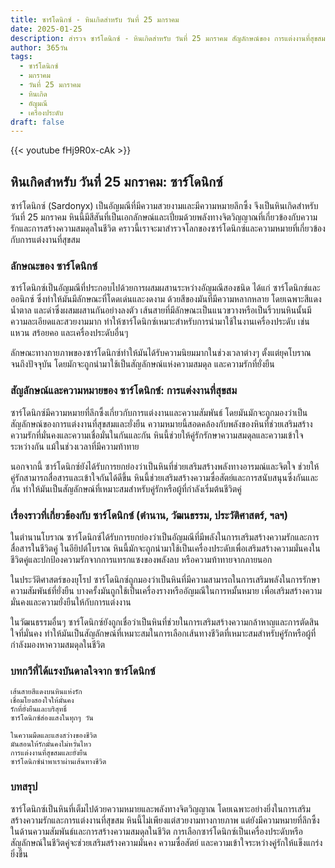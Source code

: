 ```yaml
---
title: ซาร์โดนิกซ์ - หินเกิดสำหรับ วันที่ 25 มกราคม
date: 2025-01-25
description: สำรวจ ซาร์โดนิกซ์ - หินเกิดสำหรับ วันที่ 25 มกราคม สัญลักษณ์ของ การแต่งงานที่สุขสม มาเรียนรู้ความหมายลึกซึ้งของหินพิเศษนี้
author: 365วัน
tags:
  - ซาร์โดนิกซ์
  - มกราคม
  - วันที่ 25 มกราคม
  - หินเกิด
  - อัญมณี
  - เครื่องประดับ
draft: false
---
```


{{< youtube fHj9R0x-cAk >}}


## หินเกิดสำหรับ วันที่ 25 มกราคม: ซาร์โดนิกซ์

ซาร์โดนิกซ์ (Sardonyx) เป็นอัญมณีที่มีความสวยงามและมีความหมายลึกซึ้ง จึงเป็นหินเกิดสำหรับวันที่ 25 มกราคม หินนี้มีสีสันที่เป็นเอกลักษณ์และเปี่ยมด้วยพลังทางจิตวิญญาณที่เกี่ยวข้องกับความรักและการสร้างความสมดุลในชีวิต คราวนี้เราจะมาสำรวจโลกของซาร์โดนิกซ์และความหมายที่เกี่ยวข้องกับการแต่งงานที่สุขสม

### ลักษณะของ ซาร์โดนิกซ์

ซาร์โดนิกซ์เป็นอัญมณีที่ประกอบไปด้วยการผสมผสานระหว่างอัญมณีสองชนิด ได้แก่ ซาร์โดนิกซ์และออนิกซ์ ซึ่งทำให้มันมีลักษณะที่โดดเด่นและงดงาม ด้วยสีของมันที่มีความหลากหลาย โดยเฉพาะสีแดง น้ำตาล และดำซึ่งผสมผสานกันอย่างลงตัว เส้นสายที่มีลักษณะเป็นแนวขวางหรือเป็นริ้วบนหินนั้นมีความละเอียดและสวยงามมาก ทำให้ซาร์โดนิกซ์เหมาะสำหรับการนำมาใช้ในงานเครื่องประดับ เช่น แหวน สร้อยคอ และเครื่องประดับอื่นๆ

ลักษณะทางกายภาพของซาร์โดนิกซ์ทำให้มันได้รับความนิยมมากในช่วงเวลาต่างๆ ตั้งแต่ยุคโบราณจนถึงปัจจุบัน โดยมักจะถูกนำมาใช้เป็นสัญลักษณ์แห่งความสมดุล และความรักที่ยั่งยืน

### สัญลักษณ์และความหมายของ ซาร์โดนิกซ์: การแต่งงานที่สุขสม

ซาร์โดนิกซ์มีความหมายที่ลึกซึ้งเกี่ยวกับการแต่งงานและความสัมพันธ์ โดยมันมักจะถูกมองว่าเป็นสัญลักษณ์ของการแต่งงานที่สุขสมและยั่งยืน ความหมายนี้สอดคล้องกับพลังของหินที่ช่วยเสริมสร้างความรักที่มั่นคงและความเชื่อมั่นในกันและกัน หินนี้ช่วยให้คู่รักรักษาความสมดุลและความเข้าใจระหว่างกัน แม้ในช่วงเวลาที่มีความท้าทาย

นอกจากนี้ ซาร์โดนิกซ์ยังได้รับการยกย่องว่าเป็นหินที่ช่วยเสริมสร้างพลังทางอารมณ์และจิตใจ ช่วยให้คู่รักสามารถสื่อสารและเข้าใจกันได้ดีขึ้น หินนี้ช่วยเสริมสร้างความซื่อสัตย์และการสนับสนุนซึ่งกันและกัน ทำให้มันเป็นสัญลักษณ์ที่เหมาะสมสำหรับคู่รักหรือผู้ที่กำลังเริ่มต้นชีวิตคู่

### เรื่องราวที่เกี่ยวข้องกับ ซาร์โดนิกซ์ (ตำนาน, วัฒนธรรม, ประวัติศาสตร์, ฯลฯ)

ในตำนานโบราณ ซาร์โดนิกซ์ได้รับการยกย่องว่าเป็นอัญมณีที่มีพลังในการเสริมสร้างความรักและการสื่อสารในชีวิตคู่ ในอียิปต์โบราณ หินนี้มักจะถูกนำมาใช้เป็นเครื่องประดับเพื่อเสริมสร้างความมั่นคงในชีวิตคู่และปกป้องความรักจากการแทรกแซงของพลังลบ หรือความท้าทายจากภายนอก

ในประวัติศาสตร์ของยุโรป ซาร์โดนิกซ์ถูกมองว่าเป็นหินที่มีความสามารถในการเสริมพลังในการรักษาความสัมพันธ์ที่ยั่งยืน บางครั้งมันถูกใช้เป็นเครื่องรางหรืออัญมณีในการหมั้นหมาย เพื่อเสริมสร้างความมั่นคงและความยั่งยืนให้กับการแต่งงาน

ในวัฒนธรรมอื่นๆ ซาร์โดนิกซ์ยังถูกเชื่อว่าเป็นหินที่ช่วยในการเสริมสร้างความกล้าหาญและการตัดสินใจที่มั่นคง ทำให้มันเป็นสัญลักษณ์ที่เหมาะสมในการเลือกเส้นทางชีวิตที่เหมาะสมสำหรับคู่รักหรือผู้ที่กำลังมองหาความสมดุลในชีวิต

### บทกวีที่ได้แรงบันดาลใจจาก ซาร์โดนิกซ์

```
เส้นสายสีแดงบนหินแห่งรัก  
เชื่อมโยงสองใจให้มั่นคง  
รักที่ยั่งยืนและบริสุทธิ์  
ซาร์โดนิกซ์ส่องแสงในทุกๆ วัน

ในความมืดและแสงสว่างของชีวิต  
มันสอนให้รักมั่นคงไม่หวั่นไหว  
การแต่งงานที่สุขสมและยั่งยืน  
ซาร์โดนิกซ์นำพาเราผ่านเส้นทางชีวิต
```

### บทสรุป

ซาร์โดนิกซ์เป็นหินที่เต็มไปด้วยความหมายและพลังทางจิตวิญญาณ โดยเฉพาะอย่างยิ่งในการเสริมสร้างความรักและการแต่งงานที่สุขสม หินนี้ไม่เพียงแต่สวยงามทางกายภาพ แต่ยังมีความหมายที่ลึกซึ้งในด้านความสัมพันธ์และการสร้างความสมดุลในชีวิต การเลือกซาร์โดนิกซ์เป็นเครื่องประดับหรือสัญลักษณ์ในชีวิตคู่จะช่วยเสริมสร้างความมั่นคง ความซื่อสัตย์ และความเข้าใจระหว่างคู่รักให้แข็งแกร่งยิ่งขึ้น